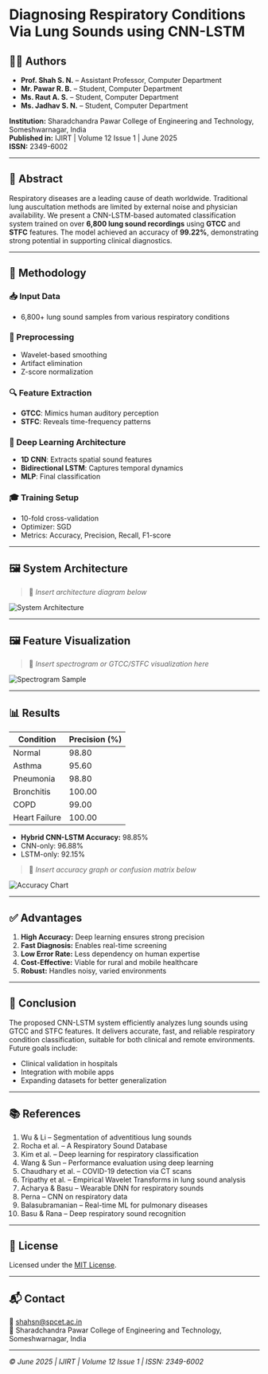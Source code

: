 # Diagnosing Respiratory Conditions Via Lung Sounds using CNN-LSTM

## 👨‍🏫 Authors
- **Prof. Shah S. N.** – Assistant Professor, Computer Department  
- **Mr. Pawar R. B.** – Student, Computer Department  
- **Ms. Raut A. S.** – Student, Computer Department  
- **Ms. Jadhav S. N.** – Student, Computer Department  

**Institution:** Sharadchandra Pawar College of Engineering and Technology, Someshwarnagar, India  
**Published in:** IJIRT | Volume 12 Issue 1 | June 2025  
**ISSN:** 2349-6002

---

## 📄 Abstract

Respiratory diseases are a leading cause of death worldwide. Traditional lung auscultation methods are limited by external noise and physician availability. We present a CNN-LSTM-based automated classification system trained on over **6,800 lung sound recordings** using **GTCC** and **STFC** features. The model achieved an accuracy of **99.22%**, demonstrating strong potential in supporting clinical diagnostics.

---

## 🧠 Methodology

### 📥 Input Data
- 6,800+ lung sound samples from various respiratory conditions

### 🧹 Preprocessing
- Wavelet-based smoothing
- Artifact elimination
- Z-score normalization

### 🔍 Feature Extraction
- **GTCC**: Mimics human auditory perception
- **STFC**: Reveals time-frequency patterns

### 🧠 Deep Learning Architecture
- **1D CNN**: Extracts spatial sound features
- **Bidirectional LSTM**: Captures temporal dynamics
- **MLP**: Final classification

### 🎓 Training Setup
- 10-fold cross-validation
- Optimizer: SGD
- Metrics: Accuracy, Precision, Recall, F1-score

---

## 🖼️ System Architecture

> 📌 *Insert architecture diagram below*

![System Architecture](images/system_architecture.png)

---

## 🖼️ Feature Visualization

> 📌 *Insert spectrogram or GTCC/STFC visualization here*

![Spectrogram Sample](images/spectrogram_sample.png)

---

## 📊 Results

| Condition      | Precision (%) |
|----------------|---------------|
| Normal         | 98.80         |
| Asthma         | 95.60         |
| Pneumonia      | 98.80         |
| Bronchitis     | 100.00        |
| COPD           | 99.00         |
| Heart Failure  | 100.00        |

- **Hybrid CNN-LSTM Accuracy:** 98.85%
- CNN-only: 96.88%
- LSTM-only: 92.15%

> 📌 *Insert accuracy graph or confusion matrix below*

![Accuracy Chart](images/accuracy_chart.png)

---

## ✅ Advantages

1. **High Accuracy:** Deep learning ensures strong precision
2. **Fast Diagnosis:** Enables real-time screening
3. **Low Error Rate:** Less dependency on human expertise
4. **Cost-Effective:** Viable for rural and mobile healthcare
5. **Robust:** Handles noisy, varied environments

---

## 📌 Conclusion

The proposed CNN-LSTM system efficiently analyzes lung sounds using GTCC and STFC features. It delivers accurate, fast, and reliable respiratory condition classification, suitable for both clinical and remote environments. Future goals include:
- Clinical validation in hospitals
- Integration with mobile apps
- Expanding datasets for better generalization

---

## 📚 References

1. Wu & Li – Segmentation of adventitious lung sounds  
2. Rocha et al. – A Respiratory Sound Database  
3. Kim et al. – Deep learning for respiratory classification  
4. Wang & Sun – Performance evaluation using deep learning  
5. Chaudhary et al. – COVID-19 detection via CT scans  
6. Tripathy et al. – Empirical Wavelet Transforms in lung sound analysis  
7. Acharya & Basu – Wearable DNN for respiratory sounds  
8. Perna – CNN on respiratory data  
9. Balasubramanian – Real-time ML for pulmonary diseases  
10. Basu & Rana – Deep respiratory sound recognition

---

## 🧾 License

Licensed under the [MIT License](LICENSE).

---

## 📬 Contact

📧 shahsn@spcet.ac.in  
🏫 Sharadchandra Pawar College of Engineering and Technology, Someshwarnagar, India

---

*© June 2025 | IJIRT | Volume 12 Issue 1 | ISSN: 2349-6002*
